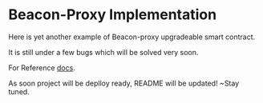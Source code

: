 # Beacon-Proxy Implementation

Here is yet another example of Beacon-proxy upgradeable smart contract.

It is still under a few bugs which will be solved very soon.

For Reference [docs](https://docs.openzeppelin.com/contracts/4.x/api/proxy#BeaconProxy).

As soon project will be deplloy ready, README will be updated! ~Stay tuned.
